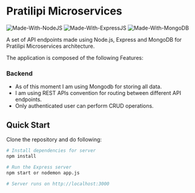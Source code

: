 # Pratilipi Microservices

![Made-With-NodeJS](https://img.shields.io/badge/Made_with-NodeJS-informational?style=for-the-badge&logo=javascript) ![Made-With-ExpressJS](https://img.shields.io/badge/Made_with-ExpressJS-informational?style=for-the-badge&logo=express)
![Made-With-MongoDB](https://img.shields.io/badge/Made_with-MongoDB-informational?style=for-the-badge&logo=mongodb)

A set of API endpoints made using Node.js, Express and MongoDB for Pratilipi Microservices architecture.

The application is composed of the following Features:

### Backend

- As of this moment I am using Mongodb for storing all data.
- I am using REST APIs convention for routing between different API endpoints.
- Only authenticated user can perform CRUD operations.

## Quick Start

Clone the repository and do following:

```bash
# Install dependencies for server
npm install

# Run the Express server
npm start or nodemon app.js

# Server runs on http://localhost:3000
```
